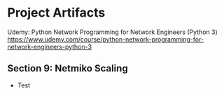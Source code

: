 # Project Artifacts
Udemy: Python Network Programming for Network Engineers (Python 3)
https://www.udemy.com/course/python-network-programming-for-network-engineers-python-3

## Section 9: Netmiko Scaling
- Test